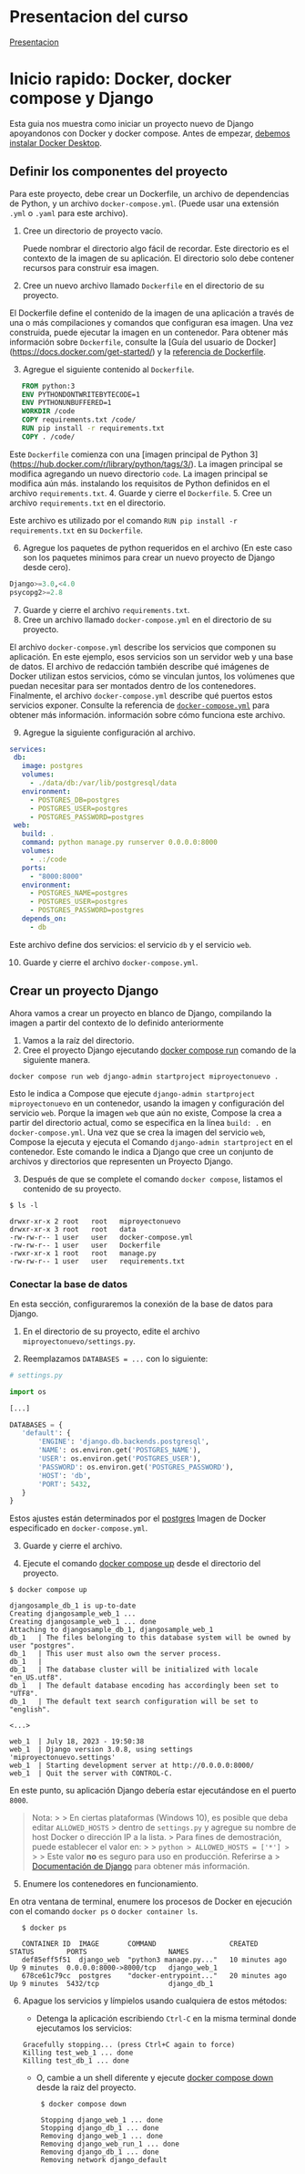 # Presentacion del curso
[Presentacion](https://docs.google.com/presentation/d/1UMVlVxcdGMVrvmDMt-5Mi1nsH81xQn0TW7TJI5lDRyI/edit?usp=sharing)

# Inicio rapido: Docker, docker compose y Django

Esta guia nos muestra como iniciar un proyecto nuevo de Django apoyandonos con Docker y docker compose.
Antes de empezar,
[debemos instalar Docker Desktop](https://docs.docker.com/desktop/).

## Definir los componentes del proyecto
Para este proyecto, debe crear un Dockerfile, un archivo de dependencias de Python,
y un archivo `docker-compose.yml`. (Puede usar una extensión `.yml` o `.yaml` para este archivo).

1. Cree un directorio de proyecto vacío.

     Puede nombrar el directorio algo fácil de recordar. Este directorio es el contexto de la imagen de su aplicación. El directorio solo debe contener recursos para construir esa imagen.

2. Cree un nuevo archivo llamado `Dockerfile` en el directorio de su proyecto.

El Dockerfile define el contenido de la imagen de una aplicación a través de una o más compilaciones y comandos que configuran esa imagen.
Una vez construida, puede ejecutar la imagen en un contenedor. Para obtener más información sobre `Dockerfile`, consulte la [Guía del usuario de Docker] (https://docs.docker.com/get-started/) y la [referencia de Dockerfile](https://docs.docker.com/engine/reference/builder/).

3. Agregue el siguiente contenido al `Dockerfile`.
```dockerfile
   FROM python:3
   ENV PYTHONDONTWRITEBYTECODE=1
   ENV PYTHONUNBUFFERED=1
   WORKDIR /code
   COPY requirements.txt /code/
   RUN pip install -r requirements.txt
   COPY . /code/
```
Este `Dockerfile` comienza con una [imagen principal de Python 3] (https://hub.docker.com/r/library/python/tags/3/).
    La imagen principal se modifica agregando un nuevo directorio `code`. La imagen principal se modifica aún más.
    instalando los requisitos de Python definidos en el archivo `requirements.txt`.
4. Guarde y cierre el `Dockerfile`.
5. Cree un archivo `requirements.txt` en el directorio.

Este archivo es utilizado por el comando `RUN pip install -r requirements.txt` en su `Dockerfile`.

6. Agregue los paquetes de python requeridos en el archivo (En este caso son los paquetes minimos para crear un nuevo proyecto de Django desde cero).
```python
Django>=3.0,<4.0
psycopg2>=2.8
```
7. Guarde y cierre el archivo `requirements.txt`.
8. Cree un archivo llamado `docker-compose.yml` en el directorio de su proyecto.

El archivo `docker-compose.yml` describe los servicios que componen su aplicación. En
este ejemplo, esos servicios son un servidor web y una base de datos. El archivo de redacción
 también describe qué imágenes de Docker utilizan estos servicios, cómo se vinculan
 juntos, los volúmenes que puedan necesitar para ser montados dentro de los contenedores.
 Finalmente, el archivo `docker-compose.yml` describe qué puertos estos servicios
 exponer. Consulte la referencia de [`docker-compose.yml`](https://docs.docker.com/compose/compose-file/) para obtener más información.
 información sobre cómo funciona este archivo.

9. Agregue la siguiente configuración al archivo.


```yaml
services:
 db:
   image: postgres
   volumes:
     - ./data/db:/var/lib/postgresql/data
   environment:
     - POSTGRES_DB=postgres
     - POSTGRES_USER=postgres
     - POSTGRES_PASSWORD=postgres
 web:
   build: .
   command: python manage.py runserver 0.0.0.0:8000
   volumes:
     - .:/code
   ports:
     - "8000:8000"
   environment:
     - POSTGRES_NAME=postgres
     - POSTGRES_USER=postgres
     - POSTGRES_PASSWORD=postgres
   depends_on:
     - db
```
Este archivo define dos servicios: el servicio `db` y el servicio `web`.

10. Guarde y cierre el archivo `docker-compose.yml`.

## Crear un proyecto Django

Ahora vamos a crear un proyecto en blanco de Django, compilando la imagen a partir del contexto de lo definido anteriormente

1. Vamos a la raíz del directorio.
2. Cree el proyecto Django ejecutando [docker compose run](https://docs.docker.com/engine/reference/commandline/compose_run/)
    comando de la siguiente manera.
```console
docker compose run web django-admin startproject miproyectonuevo .
```
 Esto le indica a Compose que ejecute `django-admin startproject miproyectonuevo`
 en un contenedor, usando la imagen y configuración del servicio `web`. Porque
 la imagen `web` que aún no existe, Compose la crea a partir del directorio actual, como se especifica en la línea `build: .` en `docker-compose.yml`. 
 Una vez que se crea la imagen del servicio `web`, Compose la ejecuta y ejecuta el Comando `django-admin startproject` en el contenedor. Este comando
 le indica a Django que cree un conjunto de archivos y directorios que representen un Proyecto Django.

3. Después de que se complete el comando `docker compose`, listamos el contenido de su proyecto.
```console
$ ls -l

drwxr-xr-x 2 root   root   miproyectonuevo
drwxr-xr-x 3 root   root   data
-rw-rw-r-- 1 user   user   docker-compose.yml
-rw-rw-r-- 1 user   user   Dockerfile
-rwxr-xr-x 1 root   root   manage.py
-rw-rw-r-- 1 user   user   requirements.txt
```

### Conectar la base de datos

En esta sección, configuraremos la conexión de la base de datos para Django.

1. En el directorio de su proyecto, edite el archivo `miproyectonuevo/settings.py`.

2. Reemplazamos `DATABASES = ...` con lo siguiente:
```python
# settings.py

import os

[...]

DATABASES = {
   'default': {
       'ENGINE': 'django.db.backends.postgresql',
       'NAME': os.environ.get('POSTGRES_NAME'),
       'USER': os.environ.get('POSTGRES_USER'),
       'PASSWORD': os.environ.get('POSTGRES_PASSWORD'),
       'HOST': 'db',
       'PORT': 5432,
   }
}
```
Estos ajustes están determinados por el
[postgres](https://hub.docker.com/_/postgres) Imagen de Docker especificado en `docker-compose.yml`.

3. Guarde y cierre el archivo.

4. Ejecute el comando [docker compose up](https://docs.docker.com/engine/reference/commandline/compose_up/) desde el directorio del proyecto.
```console
$ docker compose up

djangosample_db_1 is up-to-date
Creating djangosample_web_1 ...
Creating djangosample_web_1 ... done
Attaching to djangosample_db_1, djangosample_web_1
db_1   | The files belonging to this database system will be owned by user "postgres".
db_1   | This user must also own the server process.
db_1   |
db_1   | The database cluster will be initialized with locale "en_US.utf8".
db_1   | The default database encoding has accordingly been set to "UTF8".
db_1   | The default text search configuration will be set to "english".

<...>

web_1  | July 18, 2023 - 19:50:38
web_1  | Django version 3.0.8, using settings 'miproyectonuevo.settings'
web_1  | Starting development server at http://0.0.0.0:8000/
web_1  | Quit the server with CONTROL-C.
```
 En este punto, su aplicación Django debería estar ejecutándose en el puerto `8000`.
 
> Nota:
    >
    > En ciertas plataformas (Windows 10), es posible que deba editar `ALLOWED_HOSTS`
    > dentro de `settings.py` y agregue su nombre de host Docker o dirección IP a la lista.
    > Para fines de demostración, puede establecer el valor en:
    >
    > ```python
    > ALLOWED_HOSTS = ['*']
    > ```
    >
    > Este valor **no** es seguro para uso en producción. Referirse a
    > [Documentación de Django](https://docs.djangoproject.com/en/1.11/ref/settings/#allowed-hosts) para obtener más información.

5. Enumere los contenedores en funcionamiento.

En otra ventana de terminal, enumere los procesos de Docker en ejecución con el comando `docker ps` o `docker container ls`.

```console
   $ docker ps

   CONTAINER ID  IMAGE       COMMAND                  CREATED         STATUS        PORTS                    NAMES
   def85eff5f51  django_web  "python3 manage.py..."   10 minutes ago  Up 9 minutes  0.0.0.0:8000->8000/tcp   django_web_1
   678ce61c79cc  postgres    "docker-entrypoint..."   20 minutes ago  Up 9 minutes  5432/tcp                 django_db_1
   ```

6. Apague los servicios y límpielos usando cualquiera de estos métodos:

     * Detenga la aplicación escribiendo `Ctrl-C` en la misma terminal donde ejecutamos los servicios:
    ```console
    Gracefully stopping... (press Ctrl+C again to force)
    Killing test_web_1 ... done
    Killing test_db_1 ... done
    ```
   * O, cambie a un shell diferente y ejecute
   [docker compose down](https://docs.docker.com/engine/reference/commandline/compose_down/) desde la raiz del proyecto.
     ```console
      $ docker compose down

      Stopping django_web_1 ... done
      Stopping django_db_1 ... done
      Removing django_web_1 ... done
      Removing django_web_run_1 ... done
      Removing django_db_1 ... done
      Removing network django_default
      ```
